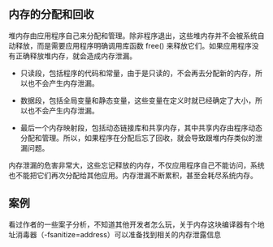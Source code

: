 ## 内存的分配和回收

堆内存由应用程序自己来分配和管理。除非程序退出，这些堆内存并不会被系统自动释放，而是需要应用程序明确调用库函数 free() 来释放它们。如果应用程序没有正确释放堆内存，就会造成内存泄漏。

+ 只读段，包括程序的代码和常量，由于是只读的，不会再去分配新的内存，所以也不会产生内存泄漏。

+ 数据段，包括全局变量和静态变量，这些变量在定义时就已经确定了大小，所以也不会产生内存泄漏。

+ 最后一个内存映射段，包括动态链接库和共享内存，其中共享内存由程序动态分配和管理。所以，如果程序在分配后忘了回收，就会导致跟堆内存类似的泄漏问题。

内存泄漏的危害非常大，这些忘记释放的内存，不仅应用程序自己不能访问，系统也不能把它们再次分配给其他应用。内存泄漏不断累积，甚至会耗尽系统内存。

## 案例

看过作者的一些案子分析，不知道其他开发者怎么玩，关于内存这块编译器有个地址消毒器（-fsanitize=address）可以准备找到相关的内存泄露信息
